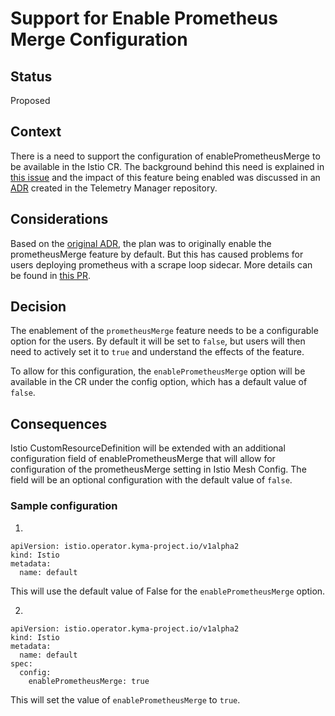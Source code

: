 # Support for Enable Prometheus Merge Configuration

## Status
Proposed

## Context
There is a need to support the configuration of enablePrometheusMerge to be available in the Istio CR. The background behind this need is explained in [this issue](https://github.com/kyma-project/telemetry-manager/issues/1468) and the impact of this feature being enabled was discussed in an [ADR](https://github.com/kyma-project/telemetry-manager/blob/main/docs/contributor/arch/015-impact-of-istio-prometheus-merge-on-metric-pipelines.md) created in the Telemetry Manager repository.

## Considerations
Based on the [original ADR](https://github.com/kyma-project/telemetry-manager/blob/main/docs/contributor/arch/015-impact-of-istio-prometheus-merge-on-metric-pipelines.md), the plan was to originally enable the prometheusMerge feature by default. But this has caused problems for users deploying prometheus with a scrape loop sidecar. More details can be found in [this PR](https://github.com/kyma-project/istio/pull/1184).


## Decision
The enablement of the `prometheusMerge` feature needs to be a configurable option for the users. By default it will be set to `false`, but users will then need to actively set it to `true` and understand the effects of the feature.

To allow for this configuration, the `enablePrometheusMerge` option will be available in the CR under the config option, which has a default value of `false`.

## Consequences
Istio CustomResourceDefinition will be extended with an additional configuration field of enablePrometheusMerge that will allow for configuration of the prometheusMerge setting in Istio Mesh Config. The field will be an optional configuration with the default value of `false`.

### Sample configuration

1.
```
apiVersion: istio.operator.kyma-project.io/v1alpha2
kind: Istio
metadata:
  name: default

```
This will use the default value of False for the `enablePrometheusMerge` option.

2.
```
apiVersion: istio.operator.kyma-project.io/v1alpha2
kind: Istio
metadata:
  name: default
spec:
  config:
    enablePrometheusMerge: true
```
This will set the value of `enablePrometheusMerge` to `true`.


